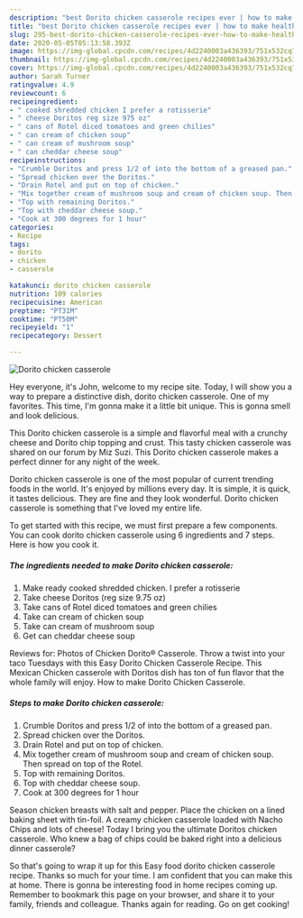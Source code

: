 ```yaml
---
description: "best Dorito chicken casserole recipes ever | how to make healthy Dorito chicken casserole"
title: "best Dorito chicken casserole recipes ever | how to make healthy Dorito chicken casserole"
slug: 295-best-dorito-chicken-casserole-recipes-ever-how-to-make-healthy-dorito-chicken-casserole
date: 2020-05-05T05:13:58.393Z
image: https://img-global.cpcdn.com/recipes/4d2240003a436393/751x532cq70/dorito-chicken-casserole-recipe-main-photo.jpg
thumbnail: https://img-global.cpcdn.com/recipes/4d2240003a436393/751x532cq70/dorito-chicken-casserole-recipe-main-photo.jpg
cover: https://img-global.cpcdn.com/recipes/4d2240003a436393/751x532cq70/dorito-chicken-casserole-recipe-main-photo.jpg
author: Sarah Turner
ratingvalue: 4.9
reviewcount: 6
recipeingredient:
- " cooked shredded chicken I prefer a rotisserie"
- " cheese Doritos reg size 975 oz"
- " cans of Rotel diced tomatoes and green chilies"
- " can cream of chicken soup"
- " can cream of mushroom soup"
- " can cheddar cheese soup"
recipeinstructions:
- "Crumble Doritos and press 1/2 of into the bottom of a greased pan."
- "Spread chicken over the Doritos."
- "Drain Rotel and put on top of chicken."
- "Mix together cream of mushroom soup and cream of chicken soup. Then spread on top of the Rotel."
- "Top with remaining Doritos."
- "Top with cheddar cheese soup."
- "Cook at 300 degrees for 1 hour"
categories:
- Recipe
tags:
- dorito
- chicken
- casserole

katakunci: dorito chicken casserole 
nutrition: 109 calories
recipecuisine: American
preptime: "PT31M"
cooktime: "PT50M"
recipeyield: "1"
recipecategory: Dessert

---
```



![Dorito chicken casserole](https://img-global.cpcdn.com/recipes/4d2240003a436393/751x532cq70/dorito-chicken-casserole-recipe-main-photo.jpg)

Hey everyone, it's John, welcome to my recipe site. Today, I will show you a way to prepare a distinctive dish, dorito chicken casserole. One of my favorites. This time, I'm gonna make it a little bit unique. This is gonna smell and look delicious.

This Dorito chicken casserole is a simple and flavorful meal with a crunchy cheese and Dorito chip topping and crust. This tasty chicken casserole was shared on our forum by Miz Suzi. This Dorito chicken casserole makes a perfect dinner for any night of the week.

Dorito chicken casserole is one of the most popular of current trending foods in the world. It's enjoyed by millions every day. It is simple, it is quick, it tastes delicious. They are fine and they look wonderful. Dorito chicken casserole is something that I've loved my entire life.


To get started with this recipe, we must first prepare a few components. You can cook dorito chicken casserole using 6 ingredients and 7 steps. Here is how you cook it.

<!--inarticleads1-->

##### The ingredients needed to make Dorito chicken casserole:

1. Make ready  cooked shredded chicken. I prefer a rotisserie
1. Take  cheese Doritos (reg size 9.75 oz)
1. Take  cans of Rotel diced tomatoes and green chilies
1. Take  can cream of chicken soup
1. Take  can cream of mushroom soup
1. Get  can cheddar cheese soup


Reviews for: Photos of Chicken Dorito® Casserole. Throw a twist into your taco Tuesdays with this Easy Dorito Chicken Casserole Recipe. This Mexican Chicken casserole with Doritos dish has ton of fun flavor that the whole family will enjoy. How to make Dorito Chicken Casserole. 

<!--inarticleads2-->

##### Steps to make Dorito chicken casserole:

1. Crumble Doritos and press 1/2 of into the bottom of a greased pan.
1. Spread chicken over the Doritos.
1. Drain Rotel and put on top of chicken.
1. Mix together cream of mushroom soup and cream of chicken soup. Then spread on top of the Rotel.
1. Top with remaining Doritos.
1. Top with cheddar cheese soup.
1. Cook at 300 degrees for 1 hour


Season chicken breasts with salt and pepper. Place the chicken on a lined baking sheet with tin-foil. A creamy chicken casserole loaded with Nacho Chips and lots of cheese! Today I bring you the ultimate Doritos chicken casserole. Who knew a bag of chips could be baked right into a delicious dinner casserole? 

So that's going to wrap it up for this Easy food dorito chicken casserole recipe. Thanks so much for your time. I am confident that you can make this at home. There is gonna be interesting food in home recipes coming up. Remember to bookmark this page on your browser, and share it to your family, friends and colleague. Thanks again for reading. Go on get cooking!
